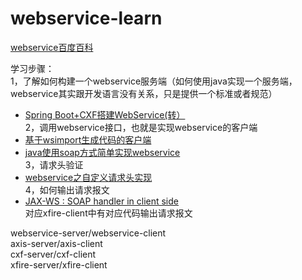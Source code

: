 # webservice-learn

[webservice百度百科](https://baike.baidu.com/item/Web%20Service/1215039?fromtitle=webservice&fromid=2342584&fr=aladdin)

学习步骤：  
1，了解如何构建一个webservice服务端（如何使用java实现一个服务端，webservice其实跟开发语言没有关系，只是提供一个标准或者规范）  
- [Spring Boot+CXF搭建WebService(转）](https://www.cnblogs.com/xibei666/p/8970549.html)  
2，调用webservice接口，也就是实现webservice的客户端  
- [基于wsimport生成代码的客户端](https://www.cnblogs.com/ywjy/p/5196064.html)  
- [java使用soap方式简单实现webservice](https://blog.csdn.net/nohero1/article/details/20136633)  
3，请求头验证  
- [webservice之自定义请求头实现](https://blog.csdn.net/do_bset_yourself/article/details/79561852)  
4，如何输出请求报文  
- [JAX-WS : SOAP handler in client side](https://www.baidu.com/link?url=tiXbOhZuBz1H4b_mE3w-Z8zfH0d4soM8UGR-41N3y3qAgZIFbQzV0jwbEoYuQDGyl7MMfkCj8x9DjEojtc06HO1_bXlA9HNwBr7_OF7bSUxxEdDawV7IeeXFnPxbQU9m&wd=&eqid=f0041dd000000d67000000025cf88a47)  
对应xfire-client中有对应代码输出请求报文  

webservice-server/webservice-client  
axis-server/axis-client  
cxf-server/cxf-client  
xfire-server/xfire-client  
